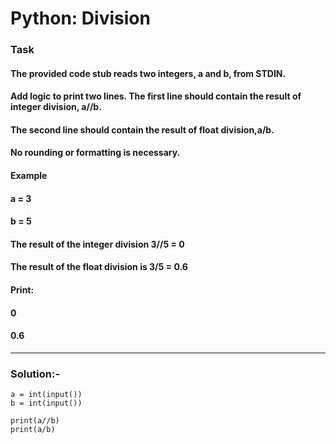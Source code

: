 # Python: Division

### Task

#### The provided code stub reads two integers, a and b, from STDIN.

#### Add logic to print two lines. The first line should contain the result of integer division, a//b. 
#### The second line should contain the result of float division,a/b.

#### No rounding or formatting is necessary.

#### Example

#### a = 3
#### b = 5

#### The result of the integer division 3//5 = 0 
#### The result of the float division is 3/5 = 0.6 

#### Print:

#### 0
#### 0.6
---
### Solution:-
```
a = int(input())
b = int(input())

print(a//b)
print(a/b)
```
